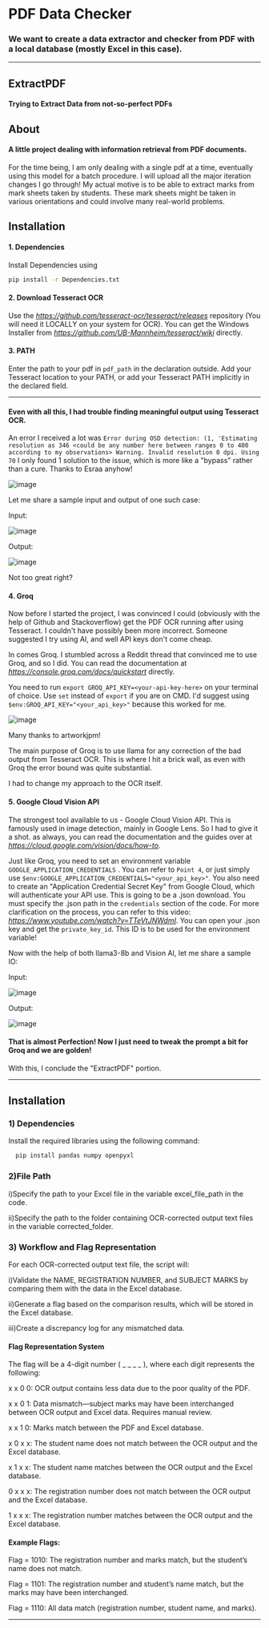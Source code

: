 # PDF Data Checker
### We want to create a data extractor and checker from PDF with a local database (mostly Excel in this case).
-------------------------------------------------

## ExtractPDF
#### Trying to Extract Data from not-so-perfect PDFs

## About
#### A little project dealing with information retrieval from PDF documents.
For the time being, I am only dealing with a single pdf at a time, eventually using this model for a batch procedure. I will upload all the major iteration changes I go through!
My actual motive is to be able to extract marks from mark sheets taken by students. These mark sheets might be taken in various orientations and could involve many real-world problems.

## Installation 
#### 1. Dependencies
Install Dependencies using
```bash
pip install -r Dependencies.txt
```

#### 2. Download Tesseract OCR 
Use the *https://github.com/tesseract-ocr/tesseract/releases* repository (You will need it LOCALLY on your system for OCR).
You can get the Windows Installer from *https://github.com/UB-Mannheim/tesseract/wiki* directly.

#### 3. PATH
Enter the path to your pdf in ```pdf_path``` in the declaration outside.
Add your Tesseract location to your PATH, or add your Tesseract PATH implicitly in the declared field.

-------------------------------------------------

#### Even with all this, I had trouble finding meaningful output using Tesseract OCR. 
An error I received a lot was ```Error during OSD detection: (1, 'Estimating resolution as 346 <could be any number here between ranges 0 to 400 according to my observations> Warning. Invalid resolution 0 dpi. Using 70```
I only found 1 solution to the issue, which is more like a "bypass" rather than a cure. Thanks to Esraa anyhow!

![image](https://github.com/user-attachments/assets/69b335cf-f524-4ca4-8b36-802ca6291acc)

Let me share a sample input and output of one such case:

Input:

![image](https://github.com/user-attachments/assets/c23b91af-1404-42a1-9dd4-f08ee3280600)  

Output:

![image](https://github.com/user-attachments/assets/dd1677cf-e5ba-46cf-b687-3b3f9f682a40)

Not too great right?

#### 4. Groq
Now before I started the project, I was convinced I could (obviously with the help of Github and Stackoverflow) get the PDF OCR running after using Tesseract. 
I couldn't have possibly been more incorrect.
Someone suggested I try using AI, and well API keys don't come cheap. 

In comes Groq. I stumbled across a Reddit thread that convinced me to use Groq, and so I did.
You can read the documentation at *https://console.groq.com/docs/quickstart* directly.

You need to run ```export GROQ_API_KEY=<your-api-key-here>``` on your terminal of choice. Use ```set``` instead of ```export``` if you are on CMD. 
I'd suggest using ```$env:GROQ_API_KEY="<your_api_key>"``` because this worked for me.

![image](https://github.com/user-attachments/assets/889e8a6c-f621-480f-8270-0157384a1af6)

Many thanks to artworkjpm!

The main purpose of Groq is to use llama for any correction of the bad output from Tesseract OCR. 
This is where I hit a brick wall, as even with Groq the error bound was quite substantial. 

I had to change my approach to the OCR itself.

#### 5. Google Cloud Vision API
The strongest tool available to us - Google Cloud Vision API. This is famously used in image detection, mainly in Google Lens. So I had to give it a shot.
as always, you can read the documentation and the guides over at *https://cloud.google.com/vision/docs/how-to*.

Just like Groq, you need to set an environment variable ```GOOGLE_APPLICATION_CREDENTIALS``` . You can refer to ```Point 4```, or just simply use ```$env:GOOGLE_APPLICATION_CREDENTIALS="<your_api_key>"```.
You also need to create an "Application Credential Secret Key" from Google Cloud, which will authenticate your API use. This is going to be a .json download. You must specify the .json path in the ```credentials``` section of the code.
For more clarification on the process, you can refer to this video: *https://www.youtube.com/watch?v=TTeVtJNWdmI*. You can open your .json key and get the ```private_key_id```. This ID is to be used for the environment variable!

Now with the help of both llama3-8b and Vision AI, let me share a sample IO:

Input:

![image](https://github.com/user-attachments/assets/28edf135-52b1-4e64-aa37-1ab1ce84a2a4)

Output:

![image](https://github.com/user-attachments/assets/e21cdfd2-2b78-4811-9f2a-6343332d74f2)

#### That is almost Perfection! Now I just need to tweak the prompt a bit for Groq and we are golden!

With this, I conclude the "ExtractPDF" portion.

-------------------------------------------------

## Installation

### 1) Dependencies
Install the required libraries using the following command:
```bash
  pip install pandas numpy openpyxl
```
 ### 2)File Path
 i)Specify the path to your Excel file in the variable excel_file_path in the code. 

 ii)Specify the path to the folder containing OCR-corrected output text files in the variable corrected_folder.
 ### 3) Workflow and Flag Representation
  For each OCR-corrected output text file, the script will:

i)Validate the NAME, REGISTRATION NUMBER, and SUBJECT MARKS by comparing them with the data in the Excel database.

ii)Generate a flag based on the comparison results, which will be stored in the Excel database.

iii)Create a discrepancy log for any mismatched data.
#### Flag Representation System
The flag will be a 4-digit number ( _ _ _ _ ), where each digit represents the following:

x x 0 0: OCR output contains less data due to the poor quality of the PDF.

x x 0 1: Data mismatch—subject marks may have been interchanged between OCR output and Excel data. Requires manual review.

x x 1 0: Marks match between the PDF and Excel database.

x 0 x x: The student name does not match between the OCR output and the Excel database.

x 1 x x: The student name matches between the OCR output and the Excel database.

0 x x x: The registration number does not match between the OCR output and the Excel database.

1 x x x: The registration number matches between the OCR output and the Excel database.
#### Example Flags:
Flag = 1010: The registration number and marks match, but the student’s name does not match.

Flag = 1101: The registration number and student’s name match, but the marks may have been interchanged.

Flag = 1110: All data match (registration number, student name, and marks).

-------------------------------------------------

